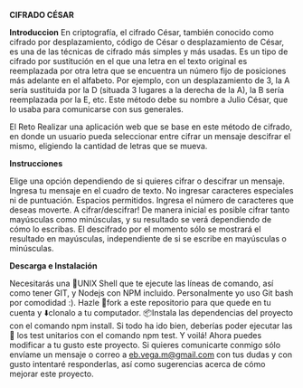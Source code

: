 **CIFRADO CÉSAR**

**Introduccion**
En criptografía, el cifrado César, también conocido como cifrado por desplazamiento, código de César o desplazamiento de César, es una de las técnicas de cifrado más simples y más usadas. Es un tipo de cifrado por sustitución en el que una letra en el texto original es reemplazada por otra letra que se encuentra un número fijo de posiciones más adelante en el alfabeto. Por ejemplo, con un desplazamiento de 3, la A sería sustituida por la D (situada 3 lugares a la derecha de la A), la B sería reemplazada por la E, etc. Este método debe su nombre a Julio César, que lo usaba para comunicarse con sus generales.

El Reto Realizar una aplicación web que se base en este método de cifrado, en donde un usuario pueda seleccionar entre cifrar un mensaje descifrar el mismo, eligiendo la cantidad de letras que se mueva.

**Instrucciones**

Elige una opción dependiendo de si quieres cifrar o descifrar un mensaje.
Ingresa tu mensaje en el cuadro de texto. No ingresar caracteres especiales ni de puntuación. Espacios permitidos.
Ingresa el número de caracteres que deseas moverte.
A cifrar/descifrar!
De manera inicial es posible cifrar tanto mayúsculas como minúsculas, y su resultado se verá dependiendo de cómo lo escribas. El descifrado por el momento sólo se mostrará el resultado en mayúsculas, independiente de si se escribe en mayúsculas o minúsculas.

**Descarga e Instalación**

Necesitarás una 🐚UNIX Shell que te ejecute las líneas de comando, así como tener GIT, y Nodejs con NPM incluido. Personalmente yo uso Git bash por comodidad :).
Hazle 🍴fork a este repositorio para que quede en tu cuenta y ⬇️clonalo a tu computador.
📦Instala las dependencias del proyecto con el comando npm install.
Si todo ha ido bien, deberías poder ejecutar las :traffic_light: los test unitarios con el comando npm test.
Y voilá! Ahora puedes modificar a tu gusto este proyecto.
Si quieres comunicarte conmigo sólo envíame un mensaje o correo a eb.vega.m@gmail.com con tus dudas y con gusto intentaré responderlas, así como sugerencias acerca de cómo mejorar este proyecto.